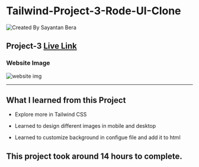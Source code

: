 # Tailwind-Project-3-Rode-UI-Clone

![Created By Sayantan Bera](https://img.shields.io/badge/Created%20By-Sayantan%20Bera-blue)

## **Project-3** [Live Link](https://rode-ui-clone-sayantan.netlify.app/)

### Website Image

![website img](./screenshots/poster.png)

---

## What I learned from this Project

- Explore more in Tailwind CSS

- Learned to design different images in mobile and desktop

- Learned to customize background in configue file and add it to html

## This project took around 14 hours to complete.
